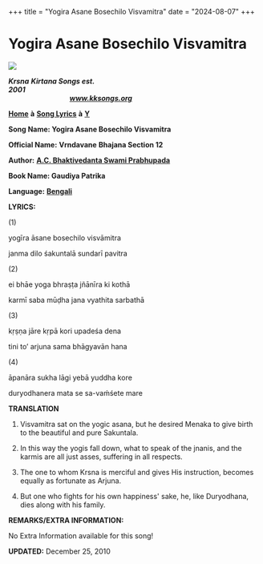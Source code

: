 +++
title = "Yogira Asane Bosechilo Visvamitra"
date = "2024-08-07"
+++

# Yogira Asane Bosechilo Visvamitra
[**![](http://kksongs.org/image_files/image002.jpg)**](http://kksongs.org/)

**_Krsna_** **_Kirtana Songs est. 2001_**                                                                                                                                                      **_www.kksongs.org_**

[**Home**](http://kksongs.org/) **à** [**Song Lyrics**](http://kksongs.org/lyrics.html) **à** [**Y**](http://kksongs.org/songs/song_y.html)

**Song Name: Yogira Asane Bosechilo Visvamitra**

**Official Name:** **Vrndavane** **Bhajana Section 12**

**Author:** [**A.C. Bhaktivedanta Swami Prabhupada**](http://kksongs.org/authors/list/acbsp.html)

**Book Name: Gaudiya Patrika**

**Language:** [**Bengali**](http://kksongs.org/language/list/bengali.html)

**LYRICS:**

(1)

yogīra āsane bosechilo visvāmitra

janma dilo śakuntalā sundarī pavitra

(2)

ei bhāe yoga bhraṣṭa jñānīra ki kothā

karmī saba mūḍha jana vyathita sarbathā

(3)

kṛṣṇa jāre kṛpā kori upadeśa dena

tini to’ arjuna sama bhāgyavān hana

(4)

āpanāra sukha lāgi yebā yuddha kore

duryodhanera mata se sa-vaḿśete mare

**TRANSLATION**

1) Visvamitra sat on the yogic asana, but he desired Menaka to give birth to the beautiful and pure Sakuntala.

2) In this way the yogis fall down, what to speak of the jnanis, and the karmis are all just asses, suffering in all respects.

3) The one to whom Krsna is merciful and gives His instruction, becomes equally as fortunate as Arjuna.

4) But one who fights for his own happiness' sake, he, like Duryodhana, dies along with his family.

**REMARKS/EXTRA INFORMATION:**

No Extra Information available for this song!

**UPDATED:** December 25, 2010